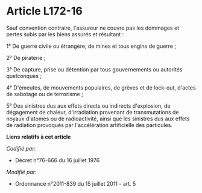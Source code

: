 # Article L172-16

Sauf convention contraire, l'assureur ne couvre pas les dommages et pertes subis par les biens assurés et résultant : 

1° De guerre civile ou étrangère, de mines et tous engins de guerre ; 

2° De piraterie ; 

3° De capture, prise ou détention par tous gouvernements ou autorités quelconques ; 

4° D'émeutes, de mouvements populaires, de grèves et de lock-out, d'actes de sabotage ou de terrorisme ; 

5° Des sinistres dus aux effets directs ou indirects d'explosion, de dégagement de chaleur, d'irradiation provenant de
transmutations de noyaux d'atomes ou de radioactivité, ainsi que les sinistres dus aux effets de radiation provoqués par
l'accélération artificielle des particules.

**Liens relatifs à cet article**

_Codifié par_:

  - Décret n°76-666 du 16 juillet 1976

_Modifié par_:

  - Ordonnance n°2011-839 du 15 juillet 2011 - art. 5
